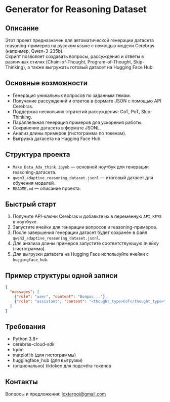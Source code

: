 # Generator for Reasoning Dataset

## Описание

Этот проект предназначен для автоматической генерации датасета reasoning-примеров на русском языке с помощью модели Cerebras (например, Qwen-3-235b).  
Скрипт позволяет создавать вопросы, рассуждения и ответы в различных стилях (Chain-of-Thought, Program-of-Thought, Skip-Thinking), а также выгружать готовый датасет на Hugging Face Hub.

## Основные возможности

- Генерация уникальных вопросов по заданным темам.
- Получение рассуждений и ответов в формате JSON с помощью API Cerebras.
- Поддержка нескольких стратегий рассуждения: CoT, PoT, Skip-Thinking.
- Параллельная генерация примеров для ускорения работы.
- Сохранение датасета в формате JSONL.
- Анализ длины примеров (гистограмма по токенам).
- Выгрузка датасета на Hugging Face Hub.

## Структура проекта

- `Make_Data_Ada_think.ipynb` — основной ноутбук для генерации reasoning-датасета.
- `qwen3_adaptive_reasoning_dataset.jsonl` — итоговый датасет для обучения моделей.
- `README.md` — описание проекта.

## Быстрый старт

1. Получите API-ключи Cerebras и добавьте их в переменную `API_KEYS` в ноутбуке.
2. Запустите ячейки для генерации вопросов и reasoning-примеров.
3. После завершения генерации датасет будет сохранён в файл `qwen3_adaptive_reasoning_dataset.jsonl`.
4. Для анализа длины примеров запустите соответствующую ячейку (гистограмма).
5. Для выгрузки датасета на Hugging Face используйте ячейки с `huggingface_hub`.

## Пример структуры одной записи

```json
{
  "messages": [
    {"role": "user", "content": "Вопрос..."},
    {"role": "assistant", "content": "<thought_type>CoT</thought_type>\n<think>\nРассуждение...\n</think>\nОтвет"}
  ]
}
```

## Требования

- Python 3.8+
- cerebras-cloud-sdk
- tqdm
- matplotlib (для гистограммы)
- huggingface_hub (для выгрузки)
- (опционально) tiktoken для подсчёта токенов

## Контакты

Вопросы и предложения: loxterpoi@gmail.com
